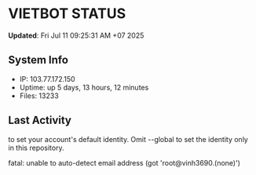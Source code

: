 # VIETBOT STATUS
**Updated**: Fri Jul 11 09:25:31 AM +07 2025

## System Info
- IP: 103.77.172.150
- Uptime: up 5 days, 13 hours, 12 minutes
- Files: 13233

## Last Activity

to set your account's default identity.
Omit --global to set the identity only in this repository.

fatal: unable to auto-detect email address (got 'root@vinh3690.(none)')
